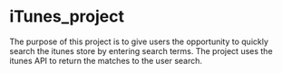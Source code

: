 # iTunes_project

The purpose of this project is to give users the opportunity to quickly search the itunes store by entering search terms. The project uses the itunes API to return the matches to the user search.
